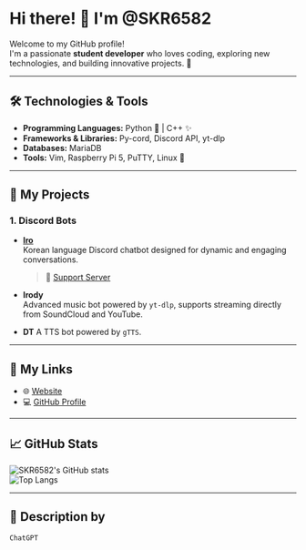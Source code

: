 # Hi there! 👋 I'm **@SKR6582**

Welcome to my GitHub profile!  
I'm a passionate **student developer** who loves coding, exploring new technologies, and building innovative projects. 🚀  

---

## 🛠️ Technologies & Tools
- **Programming Languages:** Python 🐍 | C++ ✨  
- **Frameworks & Libraries:** Py-cord, Discord API, yt-dlp  
- **Databases:** MariaDB  
- **Tools:** Vim, Raspberry Pi 5, PuTTY, Linux 🐧  

---

## 🌟 My Projects
### **1. Discord Bots**  
- **[Iro](https://discord.com/oauth2/authorize?client_id=1194590922667737188)**  
  Korean language Discord chatbot designed for dynamic and engaging conversations.  
  > 🔗 [Support Server](https://discord.gg/ZgpatnhCUF)

- **Irody**  
  Advanced music bot powered by `yt-dlp`, supports streaming directly from SoundCloud and YouTube.  

- **DT**
  A TTS bot powered by `gTTS`.
---

## 🔗 My Links
- 🌐 [Website](https://stars-website.vercel.app/)  
- 💻 [GitHub Profile](https://github.com/SKR6582)  

---

## 📈 GitHub Stats
![SKR6582's GitHub stats](https://github-readme-stats.vercel.app/api?username=SKR6582&show_icons=true&theme=radical)  
![Top Langs](https://github-readme-stats.vercel.app/api/top-langs/?username=SKR6582&layout=compact&theme=radical)

---

## 💬 Description by
    ChatGPT